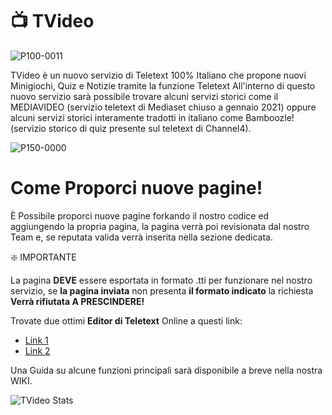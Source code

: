 # 📺 TVideo

![P100-0011](https://user-images.githubusercontent.com/83037613/164944254-56e25f3f-d371-4621-a935-20b22ad22b04.png)

TVideo è un nuovo servizio di Teletext 100% Italiano che propone nuovi Minigiochi, Quiz e Notizie tramite la funzione Teletext
All'interno di questo nuovo servizio sarà possibile trovare alcuni servizi storici come il MEDIAVIDEO (servizio teletext di Mediaset
chiuso a gennaio 2021) oppure alcuni servizi storici interamente tradotti in italiano come Bamboozle! (servizio storico di quiz 
presente sul teletext di Channel4).

![P150-0000](https://user-images.githubusercontent.com/83037613/164944556-937efb72-1ccb-475a-804c-23bc1e670dd4.png)

# Come Proporci nuove pagine!

È Possibile proporci nuove pagine forkando il nostro codice ed aggiungendo la propria pagina, la pagina verrà poi revisionata dal nostro
Team e, se reputata valida verrà inserita nella sezione dedicata.

❇️ IMPORTANTE

La pagina **DEVE** essere esportata in formato .tti per funzionare nel nostro servizio, se **la pagina inviata** non presenta **il formato indicato**
la richiesta **Verrà rifiutata A PRESCINDERE!** 

Trovate due ottimi **Editor di Teletext** Online a questi link:

- [Link 1](https://zxnet.co.uk/teletext/editor/)
- [Link 2](https://edit.tf/)

Una Guida su alcune funzioni principali sarà disponibile a breve nella nostra WIKI.

![TVideo Stats](https://github-readme-stats.vercel.app/api?username=Borededdy&show_icons=true&theme=gruvbox)
